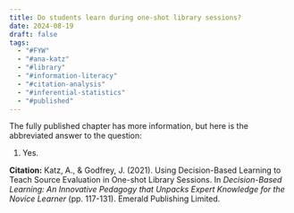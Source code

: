 ```yaml
---
title: Do students learn during one-shot library sessions?
date: 2024-08-19
draft: false
tags:
  - "#FYW"
  - "#ana-katz"
  - "#library"
  - "#information-literacy"
  - "#citation-analysis"
  - "#inferential-statistics"
  - "#published"
---
```

The fully published chapter has more information, but here is the abbreviated answer to the question:

1. Yes.

**Citation:**
Katz, A., & Godfrey, J. (2021). Using Decision-Based Learning to Teach Source Evaluation in One-shot Library Sessions. In _Decision-Based Learning: An Innovative Pedagogy that Unpacks Expert Knowledge for the Novice Learner_ (pp. 117-131). Emerald Publishing Limited. 
